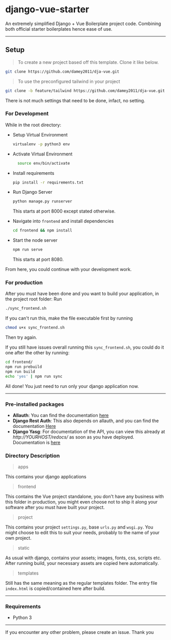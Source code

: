 # django-vue-starter
An extremely simplified Django + Vue Boilerplate project code. Combining both official starter boilerplates hence ease of use.

---

## Setup
> To create a new project based off this template. Clone it like below.

```bash
git clone https://github.com/damey2011/dja-vue.git
```

> To use the preconfigured tailwind in your project

```bash
git clone -b feature/tailwind https://github.com/damey2011/dja-vue.git
```

There is not much settings that need to be done, infact, no setting.

### For Development 
While in the root directory:
- Setup Virtual Environment 

  ```bash
  virtualenv -p python3 env
  ```
- Activate Virtual Environment

  ```bash
    source env/bin/activate
  ```
- Install requirements

  ```bash
  pip install -r requirements.txt
  ```
- Run Django Server

  ```bash
  python manage.py runserver
  ```
  This starts at port 8000 except stated otherwise.
  
- Navigate into `frontend` and install dependencies

  ```bash
  cd frontend && npm install
  ```
- Start the node server

  ```bash
  npm run serve
  ```
  This starts at port 8080.
  
From here, you could continue with your development work.

### For production
After you must have been done and you want to build your application, in the project root folder:
Run 

```bash
./sync_frontend.sh
```

If you can't run this, make the file executable first by running

```bash
chmod u+x sync_frontend.sh
```
Then try again.

If you still have issues overall running this `sync_frontend.sh`, you could do it one after the other by running:

```bash
cd frontend/
npm run prebuild
npm run build
echo 'yes' | npm run sync
```

All done! You just need to run only your django application now. 

---

### Pre-installed packages

- **Allauth**: You can find the documentation [here](https://django-allauth.readthedocs.io/en/latest/)
- **Django Rest Auth**: This also depends on allauth, and you can find the documentation [Here](https://django-rest-auth.readthedocs.io/en/latest/)
- **Django Yasg**: For documentation of the API, you can view this already at *http://YOURHOST/redocs/* as soon as you have deployed. Documentation is [here](https://github.com/axnsan12/drf-yasg)

### Directory Description

> apps

This contains your django applications

> frontend

This contains the Vue project standalone, you don't have any business with this folder in production, you might even choose not to ship it 
along your software after you must have built your project.

> project

This contains your project `settings.py`, base `urls.py` and `wsgi.py`. You might choose to edit this to suit your needs, probably to the 
name of your own project.

> static

As usual with django, contains your assets; images, fonts, css, scripts etc. After running build, your necessary assets are copied here
automatically.

> templates

Still has the same meaning as the regular templates folder. The entry file `index.html` is copied/contained here after build.

---

### Requirements

- Python 3

---

If you encounter any other problem, please create an issue. Thank you
